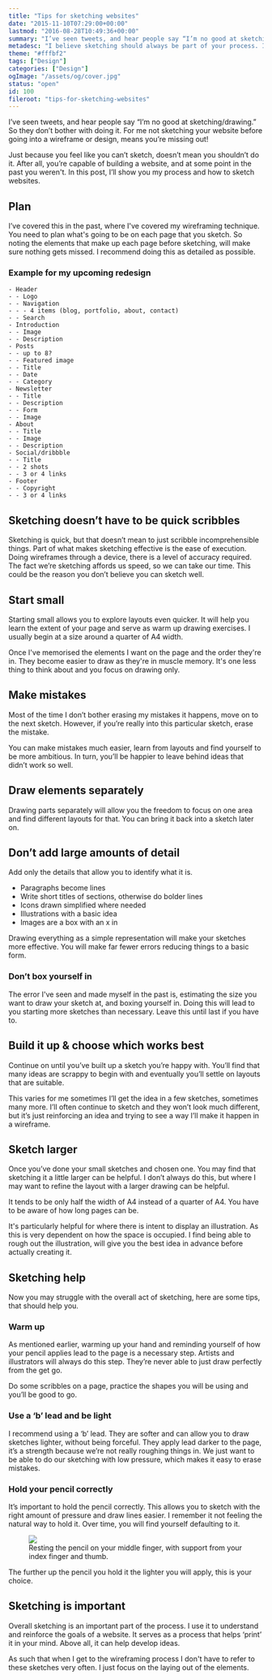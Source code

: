 ```yaml
---
title: "Tips for sketching websites"
date: "2015-11-10T07:29:00+00:00"
lastmod: "2016-08-28T10:49:36+00:00"
summary: "I’ve seen tweets, and hear people say “I’m no good at sketching/drawing.” So they don’t bother with doing it. For me not sketching your website before going into a wireframe or design, means you’re missing out!Just because you feel like you can’t sketch, doesn’t mean you shouldn’t do it. After all, you’re capable of building a website, and at some point in the past you weren’t. In this post, I’ll show you my process and how to sketch websites."
metadesc: "I believe sketching should always be part of your process. It's the quickest method to iterate and ingrain ideas in our minds."
theme: "#fffbf2"
tags: ["Design"]
categories: ["Design"]
ogImage: "/assets/og/cover.jpg"
status: "open"
id: 100
fileroot: "tips-for-sketching-websites"
---
```


I’ve seen tweets, and hear people say “I’m no good at sketching/drawing.” So they don’t bother with doing it. For me not sketching your website before going into a wireframe or design, means you’re missing out!

Just because you feel like you can’t sketch, doesn’t mean you shouldn’t do it. After all, you’re capable of building a website, and at some point in the past you weren't. In this post, I’ll show you my process and how to sketch websites.

## Plan
I’ve covered this in the past, where I've covered my wireframing technique. You need to plan what's going to be on each page that you sketch. So noting the elements that make up each page before sketching, will make sure nothing gets missed. I recommend doing this as detailed as possible.

### Example for my upcoming redesign
```{.language-markup .code-tall}
- Header
- - Logo
- - Navigation
- - - 4 items (blog, portfolio, about, contact)
- - Search
- Introduction
- - Image
- - Description
- Posts
- - up to 8?
- - Featured image
- - Title
- - Date
- - Category
- Newsletter
- - Title
- - Description
- - Form
- - Image
- About
- - Title
- - Image
- - Description
- Social/dribbble
- - Title
- - 2 shots
- - 3 or 4 links
- Footer
- - Copyright
- - 3 or 4 links
```
  
## Sketching doesn’t have to be quick scribbles
Sketching is quick, but that doesn’t mean to just scribble incomprehensible things. Part of what makes sketching effective is the ease of execution. Doing wireframes through a device, there is a level of accuracy required. The fact we’re sketching affords us speed, so we can take our time. This could be the reason you don’t believe you can sketch well.

## Start small
Starting small allows you to explore layouts even quicker. It will help you learn the extent of your page and serve as warm up drawing exercises. I usually begin at a size around a quarter of A4 width.

Once I've memorised the elements I want on the page and the order they're in. They become easier to draw as they're in muscle memory. It's one less thing to think about and you focus on drawing only.

## Make mistakes
Most of the time I don’t bother erasing my mistakes it happens, move on to the next sketch. However, if you’re really into this particular sketch, erase the mistake. 

You can make mistakes much easier, learn from layouts and find yourself to be more ambitious. In turn, you’ll be happier to leave behind ideas that didn’t work so well.

## Draw elements separately
Drawing parts separately will allow you the freedom to focus on one area and find different layouts for that. You can bring it back into a sketch later on.

## Don’t add large amounts of detail
Add only the details that allow you to identify what it is.

- Paragraphs become lines
- Write short titles of sections, otherwise do bolder lines
- Icons drawn simplified where needed
- Illustrations with a basic idea
- Images are a box with an x in

Drawing everything as a simple representation will make your sketches more effective. You will make far fewer errors reducing things to a basic form. 

### Don’t box yourself in
The error I've seen and made myself in the past is, estimating the size you want to draw your sketch at, and boxing yourself in. Doing this will lead to you starting more sketches than necessary. Leave this until last if you have to. 

## Build it up & choose which works best
Continue on until you’ve built up a sketch you’re happy with. You’ll find that many ideas are scrappy to begin with and eventually you’ll settle on layouts that are suitable.

This varies for me sometimes I’ll get the idea in a few sketches, sometimes many more. I’ll often continue to sketch and they won’t look much different, but it’s just reinforcing an idea and trying to see a way I’ll make it happen in a wireframe.

## Sketch larger
Once you’ve done your small sketches and chosen one. You may find that sketching it a little larger can be helpful. I don’t always do this, but where I may want to refine the layout with a larger drawing can be helpful.

It tends to be only half the width of A4 instead of a quarter of A4. You have to be aware of how long pages can be. 

It's particularly helpful for where there is intent to display an illustration. As this is very dependent on how the space is occupied. I find being able to rough out the illustration, will give you the best idea in advance before actually creating it.

## Sketching help
Now you may struggle with the overall act of sketching, here are some tips, that should help you.

### Warm up
As mentioned earlier, warming up your hand and reminding yourself of how your pencil applies lead to the page is a necessary step. Artists and illustrators will always do this step. They’re never able to just draw perfectly from the get go.

Do some scribbles on a page, practice the shapes you will be using and you’ll be good to go.

### Use a ‘b’ lead and be light
I recommend using a ‘b’ lead. They are softer and can allow you to draw sketches lighter, without being forceful. They apply lead darker to the page, it’s a strength because we’re not really roughing things in. We just want to be able to do our sketching with low pressure, which makes it easy to erase mistakes.

### Hold your pencil correctly
It’s important to hold the pencil correctly. This allows you to sketch with the right amount of pressure and draw lines easier. I remember it not feeling the natural way to hold it. Over time, you will find yourself defaulting to it.

<figure>
<Image src="/static/images/blog/pencil-holding.jpg" width={738} height={492} />
<figcaption>
Resting the pencil on your middle finger, with support from your index finger and thumb.
</figcaption>
</figure>

The further up the pencil you hold it the lighter you will apply, this is your choice.

## Sketching is important
Overall sketching is an important part of the process. I use it to understand and reinforce the goals of a website. It serves as a process that helps ‘print’ it in your mind. Above all, it can help develop ideas. 

As such that when I get to the wireframing process I don't have to refer to these sketches very often. I just focus on the laying out of the elements.
